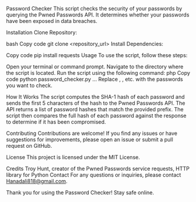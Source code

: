 Password Checker
This script checks the security of your passwords by querying the Pwned Passwords API. It determines whether your passwords have been exposed in data breaches.

Installation
Clone Repository:

bash
Copy code
git clone <repository_url>
Install Dependencies:

Copy code
pip install requests
Usage
To use the script, follow these steps:

Open your terminal or command prompt.
Navigate to the directory where the script is located.
Run the script using the following command:
php
Copy code
python password_checker.py <password1> <password2> ...
Replace <password1>, <password2>, etc. with the passwords you want to check.

How It Works
The script computes the SHA-1 hash of each password and sends the first 5 characters of the hash to the Pwned Passwords API. The API returns a list of password hashes that match the provided prefix. The script then compares the full hash of each password against the response to determine if it has been compromised.

Contributing
Contributions are welcome! If you find any issues or have suggestions for improvements, please open an issue or submit a pull request on GitHub.

License
This project is licensed under the MIT License.

Credits
Troy Hunt, creator of the Pwned Passwords service
requests, HTTP library for Python
Contact
For any questions or inquiries, please contact Hanadali818@gmail.com.

Thank you for using the Password Checker! Stay safe online.





